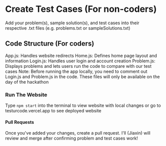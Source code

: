 # Create Test Cases (For non-coders)

Add your problem(s), sample solution(s), and test cases into their respective .txt files (e.g. problems.txt or sampleSolutions.txt)

## Code Structure (For coders)

App.js: Handles website redirects
Home.js: Defines home page layout and information 
Login.js: Handles user login and account creation
Problem.js: Displays problems and lets users run the code to compare with our test cases 
Note: Before running the app locally, you need to comment out Login.js and Problem.js in the code. These files will only be available on the day of the hackathon

### Run The Website

Type `npm start` into the terminal to view website with local changes or go to testurcode.vercel.app to see deployed website 

#### Pull Requests

Once you've added your changes, create a pull request. I'll (Jiaxin) will review and merge after confirming problem and test cases work!
